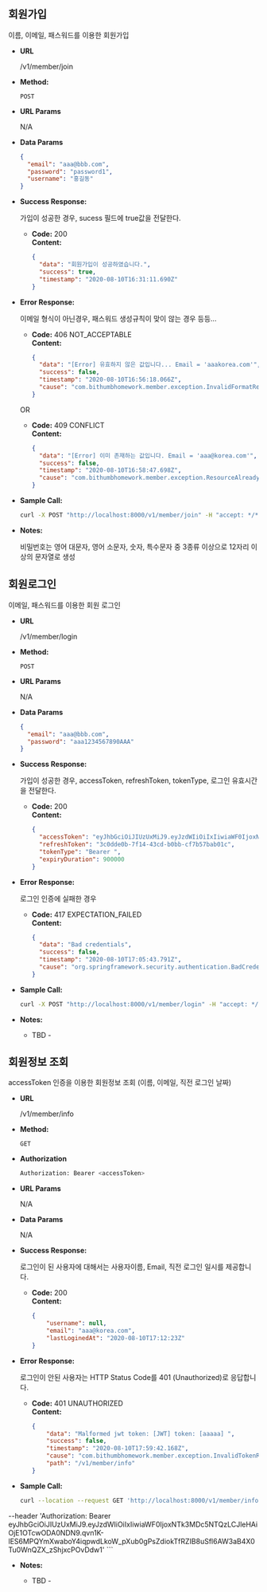 
**회원가입**
----
  이름, 이메일, 패스워드를 이용한 회원가입
  

* **URL**

  /v1/member/join

* **Method:**
  
  `POST`
  
*  **URL Params**

   N/A

* **Data Params**

  ```json
  {
    "email": "aaa@bbb.com",
    "password": "password1",
    "username": "홍길동"
  }
  ```

* **Success Response:**
  
  가입이 성공한 경우, sucess 필드에 true값을 전달한다.

  * **Code:** 200 <br />
    **Content:** 
    ```json
    {
      "data": "회원가입이 성공하였습니다.",
      "success": true,
      "timestamp": "2020-08-10T16:31:11.690Z"
    }
    ```
 
* **Error Response:**

  이메일 형식이 아닌경우, 패스워드 생성규칙이 맞이 않는 경우 등등...

  * **Code:** 406 NOT_ACCEPTABLE <br />
    **Content:**
    ```json
    {
      "data": "[Error] 유효하지 않은 값입니다... Email = 'aaakorea.com'",
      "success": false,
      "timestamp": "2020-08-10T16:56:18.066Z",
      "cause": "com.bithumbhomework.member.exception.InvalidFormatRequestException"
    }
    ```

  OR

  * **Code:** 409 CONFLICT <br />
    **Content:** 
    ```json
    {
      "data": "[Error] 이미 존재하는 값입니다. Email = 'aaa@korea.com'",
      "success": false,
      "timestamp": "2020-08-10T16:58:47.698Z",
      "cause": "com.bithumbhomework.member.exception.ResourceAlreadyInUseException"
    }
    ```

* **Sample Call:**

  ```bash
  curl -X POST "http://localhost:8000/v1/member/join" -H "accept: */*" -H "Content-Type: application/json" -d "{ \"email\": \"aaa@korea.com\", \"password\": \"aaa1234567890AAA\"}"
    ```

* **Notes:**

  비밀번호는 영어 대문자, 영어 소문자, 숫자, 특수문자 중 3종류 이상으로 12자리 이상의 문자열로 생성
  
  
  
  
  
  
  
**회원로그인**
----
  이메일, 패스워드를 이용한 회원 로그인
  

* **URL**

  /v1/member/login

* **Method:**
  
  `POST`
  
*  **URL Params**

   N/A

* **Data Params**

  ```json
  {
    "email": "aaa@bbb.com",
    "password": "aaa1234567890AAA"
  }
  ```

* **Success Response:**
  
  가입이 성공한 경우, accessToken, refreshToken, tokenType, 로그인 유효시간을 전달한다.

  * **Code:** 200 <br />
    **Content:** 
    ```json
    {
      "accessToken": "eyJhbGciOiJIUzUxMiJ9.eyJzdWIiOiIxIiwiaWF0IjoxNTk3MDc4Nzk3LCJleHAiOjE1OTcwNzk2OTd9.yyJ0YNcKKMZwMwlkK-9QHKIHXvhdaezV5FoGjwsKutPdAi9aW98uoNlsqVdlLoLy3lizxdM1IChMgK0RSuk6CA",
      "refreshToken": "3c0dde0b-7f14-43cd-b0bb-cf7b57bab01c",
      "tokenType": "Bearer ",
      "expiryDuration": 900000
    }
    ```
 
* **Error Response:**

  로그인 인증에 실패한 경우

  * **Code:** 417 EXPECTATION_FAILED <br />
    **Content:**
    ```json
    {
      "data": "Bad credentials",
      "success": false,
      "timestamp": "2020-08-10T17:05:43.791Z",
      "cause": "org.springframework.security.authentication.BadCredentialsException"
    }
    ```


* **Sample Call:**

  ```bash
  curl -X POST "http://localhost:8000/v1/member/login" -H "accept: */*" -H "Content-Type: application/json" -d "{ \"email\": \"aaa@korea.com\", \"password\": \"aaa1234567890AAA\"}"
    ```

* **Notes:**

  - TBD -
  
  
  
  
**회원정보 조회**
----
  accessToken 인증을 이용한 회원정보 조회 (이름, 이메일, 직전 로그인 날짜)
  

* **URL**

  /v1/member/info

* **Method:**
  
  `GET`
  
* **Authorization**

  ```bash
  Authorization: Bearer <accessToken>
  ```
  
*  **URL Params**

   N/A

* **Data Params**

  N/A

* **Success Response:**
  
  로그인이 된 사용자에 대해서는 사용자이름, Email, 직전 로그인 일시를 제공합니다.

  * **Code:** 200 <br />
    **Content:** 
    ```json
    {
        "username": null,
        "email": "aaa@korea.com",
        "lastLoginedAt": "2020-08-10T17:12:23Z"
    }
    ```
 
* **Error Response:**

  로그인이 안된 사용자는 HTTP Status Code를 401 (Unauthorized)로 응답합니다.

  * **Code:** 401 UNAUTHORIZED <br />
    **Content:**
    ```json
    {
        "data": "Malformed jwt token: [JWT] token: [aaaaa] ",
        "success": false,
        "timestamp": "2020-08-10T17:59:42.168Z",
        "cause": "com.bithumbhomework.member.exception.InvalidTokenRequestException",
        "path": "/v1/member/info"
    }
    ```


* **Sample Call:**

  ```bash
  curl --location --request GET 'http://localhost:8000/v1/member/info' \
--header 'Authorization: Bearer eyJhbGciOiJIUzUxMiJ9.eyJzdWIiOiIxIiwiaWF0IjoxNTk3MDc5NTQzLCJleHAiOjE1OTcwODA0NDN9.qvn1K-lES6MPQYmXwaboY4iqpwdLkoW_pXub0gPsZdiokTfRZIB8uSfl6AW3aB4X0Tu0WnQZX_zShjxcPOvDdw1'
    ```

* **Notes:**

  - TBD -
